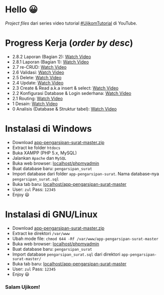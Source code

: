 # Hello 😀
*Project files* dari series video tutorial [#UjikomTutorial](https://www.youtube.com/playlist?list=PLSCLBARdXrOw_XYhxNf_fF0RQk2moFCel) di YouTube. 

# Progress Kerja (*order by desc*)
* 2.8.2 Laporan (Bagian 2): [Watch Video](https://www.youtube.com/watch?v=6OufjGpZt_8)
* 2.8.1 Laporan (Bagian 1): [Watch Video](https://www.youtube.com/watch?v=cLlKtZ8SkGM)
* 2.7   re-CRUD: [Watch Video](https://youtu.be/RK2mM3MMneU)
* 2.6   Validasi: [Watch Video](https://youtu.be/jyUvAFD-p3o)
* 2.5   Delete: [Watch Video](https://youtu.be/VP6ZN1cWaOc)
* 2.4   Update: [Watch Video](https://youtu.be/q8VLZ-3eR2M)
* 2.3   Create & Read a.k.a insert & select: [Watch Video](https://youtu.be/51fYypHQgNg)
* 2.2   Konfigurasi Database & Login sederhana: [Watch Video](https://www.youtube.com/watch?v=TpRCZDpEjY8)
* 2.1 Routing: [Watch Video](https://www.youtube.com/watch?v=BUAOhfJEXXY)
* 1 Desain: [Watch Video](https://www.youtube.com/watch?v=Z6AiP0p34gM)
* 0 Analisis (Database & Struktur tabel): [Watch Video](https://www.youtube.com/watch?v=eb8tzQKV_po)

# Instalasi di Windows
* Download [app-pengarsipan-surat-master.zip](https://github.com/HilmiZul/app-pengarsipan-surat/archive/master.zip)
* Extract ke folder ```htdocs```
* Buka XAMPP (PHP 5.x, MySQL)
* Jalankan ```Apache``` dan ```MySQL```
* Buka web browser: [localhost/phpmyadmin](http://localhost/phpmyadmin)
* Buat database baru: ```pengarsipan_surat```
* Import database dari folder ```app-pengarsipan-surat```. Nama database-nya ```pengarsipan_surat.sql```
* Buka tab baru: [localhost/app-pengarsipan-surat-master](http://localhost/app-pengarsipan-surat-master)
* User: ```zul``` Pass: ```12345```
* Enjoy 😃

# Instalasi di GNU/Linux
* Download [app-pengarsipan-surat-master.zip](https://github.com/HilmiZul/app-pengarsipan-surat/archive/master.zip)
* Extract ke direktori ```/var/www```
* Ubah mode file: ```chmod 644 -Rf /var/www/app-pengarsipan-surat-master```
* Buka web browser: [localhost/phpmyadmin](http://localhost/phpmyadmin)
* Buat database baru: ```pengarsipan_surat```
* Import database ```pengarsipan_surat.sql``` dari direktori ```app-pengarsipan-surat-master/```
* Buka tab baru: [localhost/app-pengarsipan-surat-master](http://localhost/app-pengarsipan-surat-master)
* User: ```zul``` Pass: ```12345```
* Enjoy 😃

### Salam Ujikom!
